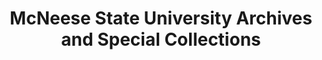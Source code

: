 ---
layout: repo
title: "McNeese State University Archives and Special Collections"
id: 24928
permalink: repos/24928/
---